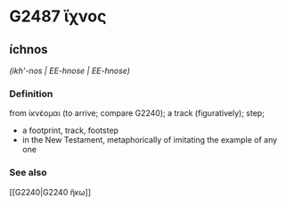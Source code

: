 # G2487 ἴχνος

## íchnos

_(ikh'-nos | EE-hnose | EE-hnose)_

### Definition

from ἰκνέομαι (to arrive; compare G2240); a track (figuratively); step; 

- a footprint, track, footstep
- in the New Testament, metaphorically of imitating the example of any one

### See also

[[G2240|G2240 ἥκω]]
